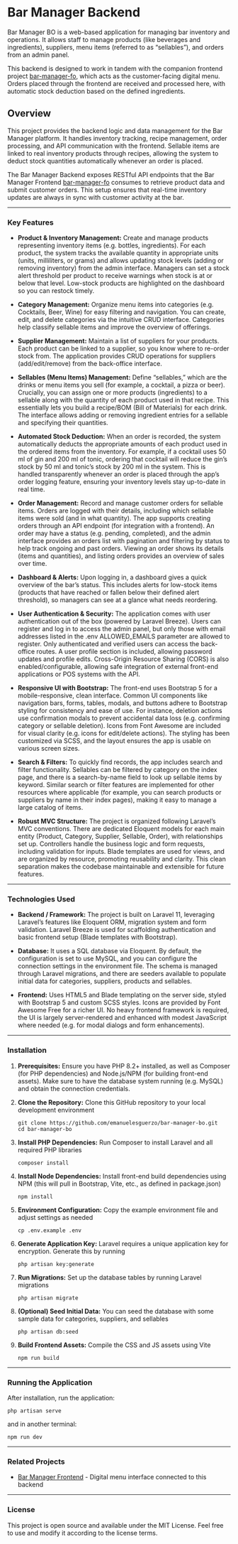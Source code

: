 # Bar Manager Backend

Bar Manager BO is a web-based application for managing bar inventory and operations. It allows staff to manage products (like beverages and ingredients), suppliers, menu items (referred to as “sellables”), and orders from an admin panel.

This backend is designed to work in tandem with the companion frontend project [bar-manager-fo](https://github.com/emanuelesguerzo/bar-manager-fo), which acts as the customer-facing digital menu. 
Orders placed through the frontend are received and processed here, with automatic stock deduction based on the defined ingredients.

## Overview

This project provides the backend logic and data management for the Bar Manager platform. It handles inventory tracking, recipe management, order processing, and API communication with the frontend. Sellable items are linked to real inventory products through recipes, allowing the system to deduct stock quantities automatically whenever an order is placed.

The Bar Manager Backend exposes RESTful API endpoints that the Bar Manager Frontend [bar-manager-fo](https://github.com/emanuelesguerzo/bar-manager-fo) consumes to retrieve product data and submit customer orders. This setup ensures that real-time inventory updates are always in sync with customer activity at the bar.

---

### Key Features

- **Product & Inventory Management:** Create and manage products representing inventory items (e.g. bottles, ingredients). For each product, the system tracks the available quantity in appropriate units (units, milliliters, or grams) and allows updating stock levels (adding or removing inventory) from the admin interface. Managers can set a stock alert threshold per product to receive warnings when stock is at or below that level. Low-stock products are highlighted on the dashboard so you can restock timely.

- **Category Management:** Organize menu items into categories (e.g. Cocktails, Beer, Wine) for easy filtering and navigation. You can create, edit, and delete categories via the intuitive CRUD interface. Categories help classify sellable items and improve the overview of offerings.

- **Supplier Management:** Maintain a list of suppliers for your products. Each product can be linked to a supplier, so you know where to re-order stock from. The application provides CRUD operations for suppliers (add/edit/remove) from the back-office interface.

- **Sellables (Menu Items) Management:** Define “sellables,” which are the drinks or menu items you sell (for example, a cocktail, a pizza or beer). Crucially, you can assign one or more products (ingredients) to a sellable along with the quantity of each product used in that recipe. This essentially lets you build a recipe/BOM (Bill of Materials) for each drink. The interface allows adding or removing ingredient entries for a sellable and specifying their quantities.

- **Automated Stock Deduction:** When an order is recorded, the system automatically deducts the appropriate amounts of each product used in the ordered items from the inventory. For example, if a cocktail uses 50 ml of gin and 200 ml of tonic, ordering that cocktail will reduce the gin’s stock by 50 ml and tonic’s stock by 200 ml in the system. This is handled transparently whenever an order is placed through the app’s order logging feature, ensuring your inventory levels stay up-to-date in real time.

- **Order Management:** Record and manage customer orders for sellable items. Orders are logged with their details, including which sellable items were sold (and in what quantity). The app supports creating orders through an API endpoint (for integration with a frontend). An order may have a status (e.g. pending, completed), and the admin interface provides an orders list with pagination and filtering by status to help track ongoing and past orders. Viewing an order shows its details (items and quantities), and listing orders provides an overview of sales over time.

- **Dashboard & Alerts:** Upon logging in, a dashboard gives a quick overview of the bar’s status. This includes alerts for low-stock items (products that have reached or fallen below their defined alert threshold), so managers can see at a glance what needs reordering.

- **User Authentication & Security:** The application comes with user authentication out of the box (powered by Laravel Breeze). Users can register and log in to access the admin panel, but only those with email addresses listed in the .env ALLOWED_EMAILS parameter are allowed to register. Only authenticated and verified users can access the back-office routes. A user profile section is included, allowing password updates and profile edits. Cross-Origin Resource Sharing (CORS) is also enabled/configurable, allowing safe integration of external front-end applications or POS systems with the API.

- **Responsive UI with Bootstrap:** The front-end uses Bootstrap 5 for a mobile-responsive, clean interface. Common UI components like navigation bars, forms, tables, modals, and buttons adhere to Bootstrap styling for consistency and ease of use. For instance, deletion actions use confirmation modals to prevent accidental data loss (e.g. confirming category or sellable deletion). Icons from Font Awesome are included for visual clarity (e.g. icons for edit/delete actions). The styling has been customized via SCSS, and the layout ensures the app is usable on various screen sizes.

- **Search & Filters:** To quickly find records, the app includes search and filter functionality. Sellables can be filtered by category on the index page, and there is a search-by-name field to look up sellable items by keyword. Similar search or filter features are implemented for other resources where applicable (for example, you can search products or suppliers by name in their index pages), making it easy to manage a large catalog of items.

- **Robust MVC Structure:** The project is organized following Laravel’s MVC conventions. There are dedicated Eloquent models for each main entity (Product, Category, Supplier, Sellable, Order), with relationships set up. Controllers handle the business logic and form requests, including validation for inputs. Blade templates are used for views, and are organized by resource, promoting reusability and clarity. This clean separation makes the codebase maintainable and extensible for future features.

---

### Technologies Used

- **Backend / Framework:** The project is built on Laravel 11, leveraging Laravel’s features like Eloquent ORM, migration system and form validation. Laravel Breeze is used for scaffolding authentication and basic frontend setup (Blade templates with Bootstrap).

- **Database:** It uses a SQL database via Eloquent. By default, the configuration is set to use MySQL, and you can configure the connection settings in the environment file. The schema is managed through Laravel migrations, and there are seeders available to populate initial data for categories, suppliers, products and sellables.

- **Frontend:** Uses HTML5 and Blade templating on the server side, styled with Bootstrap 5 and custom SCSS styles. Icons are provided by Font Awesome Free for a richer UI. No heavy frontend framework is required, the UI is largely server-rendered and enhanced with modest JavaScript where needed (e.g. for modal dialogs and form enhancements).

---

### Installation

1. **Prerequisites:** Ensure you have PHP 8.2+ installed, as well as Composer (for PHP dependencies) and Node.js/NPM (for building front-end assets). Make sure to have the database system running (e.g. MySQL) and obtain the connection credentials.

2. **Clone the Repository:** Clone this GitHub repository to your local development environment

   ```
   git clone https://github.com/emanuelesguerzo/bar-manager-bo.git
   cd bar-manager-bo  
   ```
   
3. **Install PHP Dependencies:** Run Composer to install Laravel and all required PHP libraries

    ```
    composer install
    ```


4. **Install Node Dependencies:** Install front-end build dependencies using NPM (this will pull in Bootstrap, Vite, etc., as defined in package.json)

    ```
    npm install
    ```

5. **Environment Configuration:** Copy the example environment file and adjust settings as needed
    
    ```
    cp .env.example .env
    ```

6. **Generate Application Key:** Laravel requires a unique application key for encryption. Generate this by running

    ```
    php artisan key:generate
    ```

7. **Run Migrations:** Set up the database tables by running Laravel migrations

    ```
    php artisan migrate
    ```

8. **(Optional) Seed Initial Data:** You can seed the database with some sample data for categories, suppliers, and sellables

    ```
    php artisan db:seed
    ```

9. **Build Frontend Assets:** Compile the CSS and JS assets using Vite

    
    ```
    npm run build
    ```
    
---

### Running the Application

After installation, run the application:

    php artisan serve

and in another terminal:

    npm run dev

---

### Related Projects

- [Bar Manager Frontend](https://github.com/emanuelesguerzo/bar-manager-fo) - Digital menu interface connected to this backend

---

### License

This project is open source and available under the MIT License. Feel free to use and modify it according to the license terms.
